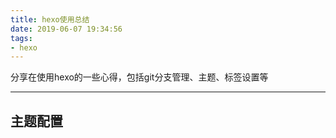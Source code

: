 ```yaml
---
title: hexo使用总结
date: 2019-06-07 19:34:56
tags:
- hexo
---
```


分享在使用hexo的一些心得，包括git分支管理、主题、标签设置等

---  
<!--more-->

## 主题配置
